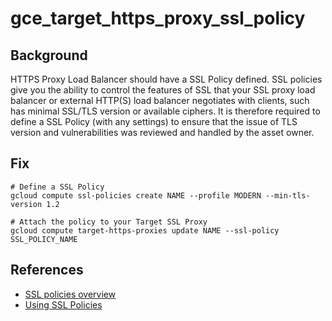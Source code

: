 # gce_target_https_proxy_ssl_policy

## Background

HTTPS Proxy Load Balancer should have a SSL Policy defined.
SSL policies give you the ability to control the features of SSL that your SSL proxy load balancer or external HTTP(S) load balancer negotiates with clients, such has minimal SSL/TLS version or available ciphers.
It is therefore required to define a SSL Policy (with any settings) to ensure that the issue of TLS version and vulnerabilities was reviewed and handled by the asset owner.

## Fix

```shell
# Define a SSL Policy
gcloud compute ssl-policies create NAME --profile MODERN --min-tls-version 1.2

# Attach the policy to your Target SSL Proxy
gcloud compute target-https-proxies update NAME --ssl-policy SSL_POLICY_NAME
```

## References

- [SSL policies overview](https://cloud.google.com/load-balancing/docs/ssl-policies-concepts)
- [Using SSL Policies](https://cloud.google.com/load-balancing/docs/use-ssl-policies)